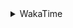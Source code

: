 <details>
 <summary>WakaTime</summary>

<!--START_SECTION:waka-->
![Profile Views](http://img.shields.io/badge/Profile%20Views-0-blue)

**🐱 My GitHub Data** 

> 🏆 582 Contributions in the Year 2021
 > 
> 📦 250.3 kB Used in GitHub's Storage 
 > 
> 🚫 Not Opted to Hire
 > 
> 📜 57 Public Repositories 
 > 
> 🔑 1 Private Repository 
 > 
**I'm an Early 🐤** 

```text
🌞 Morning    59 commits     ████░░░░░░░░░░░░░░░░░░░░░   17.3% 
🌆 Daytime    151 commits    ███████████░░░░░░░░░░░░░░   44.28% 
🌃 Evening    114 commits    ████████░░░░░░░░░░░░░░░░░   33.43% 
🌙 Night      17 commits     █░░░░░░░░░░░░░░░░░░░░░░░░   4.99%

```
📅 **I'm Most Productive on Wednesday** 

```text
Monday       47 commits     ███░░░░░░░░░░░░░░░░░░░░░░   13.78% 
Tuesday      46 commits     ███░░░░░░░░░░░░░░░░░░░░░░   13.49% 
Wednesday    70 commits     █████░░░░░░░░░░░░░░░░░░░░   20.53% 
Thursday     54 commits     ████░░░░░░░░░░░░░░░░░░░░░   15.84% 
Friday       43 commits     ███░░░░░░░░░░░░░░░░░░░░░░   12.61% 
Saturday     40 commits     ███░░░░░░░░░░░░░░░░░░░░░░   11.73% 
Sunday       41 commits     ███░░░░░░░░░░░░░░░░░░░░░░   12.02%

```


📊 **This Week I Spent My Time On** 

```text
⌚︎ Time Zone: Asia/Shanghai

💬 Programming Languages: 
Go                       2 hrs 18 mins       ██████░░░░░░░░░░░░░░░░░░░   26.74% 
JavaScript               1 hr 27 mins        ████░░░░░░░░░░░░░░░░░░░░░   16.91% 
YAML                     1 hr 20 mins        ███░░░░░░░░░░░░░░░░░░░░░░   15.46% 
Markdown                 1 hr 13 mins        ███░░░░░░░░░░░░░░░░░░░░░░   14.16% 
C++                      40 mins             ██░░░░░░░░░░░░░░░░░░░░░░░   7.84%

🔥 Editors: 
VS Code                  8 hrs 34 mins       ████████████████████████░   99.26% 
IntelliJ                 3 mins              ░░░░░░░░░░░░░░░░░░░░░░░░░   0.74%

🐱‍💻 Projects: 
vuepress-starter         2 hrs 24 mins       ███████░░░░░░░░░░░░░░░░░░   27.88% 
actions-starcharts       2 hrs 24 mins       ███████░░░░░░░░░░░░░░░░░░   27.83% 
leetcode                 1 hr 46 mins        █████░░░░░░░░░░░░░░░░░░░░   20.62% 
blog                     1 hr 8 mins         ███░░░░░░░░░░░░░░░░░░░░░░   13.27% 
cpp                      32 mins             █░░░░░░░░░░░░░░░░░░░░░░░░   6.24%

💻 Operating System: 
Windows                  8 hrs 38 mins       █████████████████████████   100.0%

```

**I Mostly Code in Go** 

```text
Go                       16 repos            ███████████░░░░░░░░░░░░░░   45.71% 
Java                     9 repos             ██████░░░░░░░░░░░░░░░░░░░   25.71% 
Python                   2 repos             █░░░░░░░░░░░░░░░░░░░░░░░░   5.71% 
Vue                      2 repos             █░░░░░░░░░░░░░░░░░░░░░░░░   5.71% 
Shell                    2 repos             █░░░░░░░░░░░░░░░░░░░░░░░░   5.71%

```


**Timeline**

![Chart not found](https://raw.githubusercontent.com/MaoLongLong/MaoLongLong/main/charts/bar_graph.png) 


 Last Updated on 21/11/2021
<!--END_SECTION:waka-->

</details>
